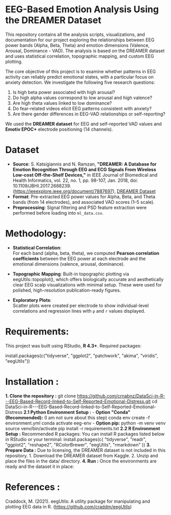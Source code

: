 # EEG-Based Emotion Analysis Using the DREAMER Dataset

This repository contains all the analysis scripts, visualizations, and documentation for our project exploring the relationships between EEG power bands (Alpha, Beta, Theta) and emotion dimensions (Valence, Arousal, Dominance - VAD). The analysis is based on the DREAMER dataset and uses statistical correlation, topographic mapping, and custom EEG plotting.

The core objective of this project is to examine whether patterns in EEG activity can reliably predict emotional states, with a particular focus on anxiety detection. We investigate the following five research questions:

1. Is high beta power associated with high arousal?
2. Do high alpha values correspond to low arousal and high valence?  
3. Are high theta values linked to low dominance?
4. Do fear-related videos elicit EEG patterns consistent with anxiety?
5. Are there gender differences in EEG-VAD relationships or self-reporting?

We used the **DREAMER dataset** for EEG and self-reported VAD values and **Emotiv EPOC+** electrode positioning (14 channels).

# Dataset

- **Source**: S. Katsigiannis and N. Ramzan, **"DREAMER: A Database for Emotion Recognition Through EEG and ECG Signals From Wireless Low-cost Off-the-Shelf Devices,"** in IEEE Journal of Biomedical and Health Informatics, vol. 22, no. 1, pp. 98-107, Jan. 2018, doi: 10.1109/JBHI.2017.2688239. (https://ieeexplore.ieee.org/document/7887697), [DREAMER Dataset](https://www.kaggle.com/datasets/birdy654/eeg-brainwave-dataset-feeling-emotions)
- **Format**: Pre-extracted EEG power values for Alpha, Beta, and Theta bands (from 14 electrodes), and associated VAD scores (1–5 scale).
- **Preprocessing**: Signal filtering and PSD feature extraction were performed before loading into `ml_data.csv`.

# Methodology:

- **Statistical Correlation**:  
  For each band (alpha, beta, theta), we computed **Pearson correlation coefficients** between the EEG power at each electrode and the emotional dimensions (valence, arousal, dominance).

- **Topographic Mapping**:
  Built-in topographic plotting via eegUtils::topoplot(), which offers biologically accurate and aesthetically clear EEG scalp visualizations with minimal setup. These were used for polished, high-resolution publication-ready figures.

- **Exploratory Plots**:  
  Scatter plots were created per electrode to show individual-level correlations and regression lines with `p` and `r` values displayed.

# Requirements:
This project was built using RStudio, **R 4.3+**. Required packages:

install.packages(c("tidyverse", "ggplot2", "patchwork", "akima", "viridis", "eegUtils"))

# Installation : 
  **1. Clone the repository :**
    git clone https://github.com/crnabnz/DataSci-in-R---EEG-Based-Record-linked-to-Self-Reported-Emotional-Distress.git
    cd DataSci-in-R---EEG-Based-Record-linked-to-Self-Reported-Emotional-Distress
  **2.1 Python Environment Setup :**
    - **Option "Conda" (Recommended):** (I am not sure about this step)
      conda env create -f environment.yml
      conda activate eeg-env
    - **Option pip:**
      python -m venv venv
      source venv/bin/activate
      pip install -r requirements.txt
  **2.2 R Environment Setup :**
    Recommended  R packages: You can install R packages listed below in RStudio or your terminal:
    install.packages(c(
        "tidyverse",
        "readr",
        "ggplot2",
        "reshape2",
        "RColorBrewer",
        "eegUtils",
        "rmarkdown"
    ))
  **3. Prepare Data :**
    Due to licensing, the DREAMER dataset is not included in this repository.
      1. Download the DREAMER dataset from Kaggle.
      2. Unzip and place the files in the data/ directory.
  **4. Run :**
       Once the environments are ready and the dataset it in place:
       

# References : 
Craddock, M. (2021). eegUtils: A utility package for manipulating and plotting EEG data in R. (https://github.com/craddm/eegUtils)
